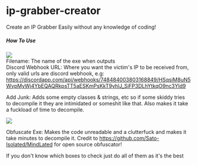 # ip-grabber-creator
Create an IP Grabber Easily without any knowledge of coding!

<h5> How To Use </h5>

![](https://i.imgur.com/ZpkzSOu.png) <br>
Filename: The name of the exe when outputs <br>
Discord Webhook URL: Where you want the victim's IP to be received from, only valid urls are discord webhook, e.g: https://discordapp.com/api/webhooks/748484003803168849/HSqsiM8uN5WvpMyWj4YbEQAQRkpsTT5aESKmPsKkT9yhlJ_SiFP3DLhYtkqO9nc3Yld9

Add Junk: Adds some empty classes & strings, etc so if some skiddy tries to decompile it they are intimidated or someshit like that. Also makes it take a fuckload of time to decompile. <br>

![](https://i.imgur.com/qEZfQJn.png)


Obfuscate Exe: Makes the code unreadable and a clutterfuck and makes it take minutes to decompile it.
Credit to https://github.com/Sato-Isolated/MindLated for open source obfuscator!



If you don't know which boxes to check just do all of them as it's the best
